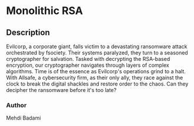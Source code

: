# Monolithic RSA

## Description
Evilcorp, a corporate giant, falls victim to a devastating ransomware attack orchestrated by fsociety. Their systems paralyzed, they turn to a seasoned cryptographer for salvation. Tasked with decrypting the RSA-based encryption, our cryptographer navigates through layers of complex algorithms. Time is of the essence as Evilcorp's operations grind to a halt. With Allsafe, a cybersecurity firm, as their only ally, they race against the clock to break the digital shackles and restore order to the chaos. Can they decipher the ransomware before it's too late?

### Author 
Mehdi Badami
